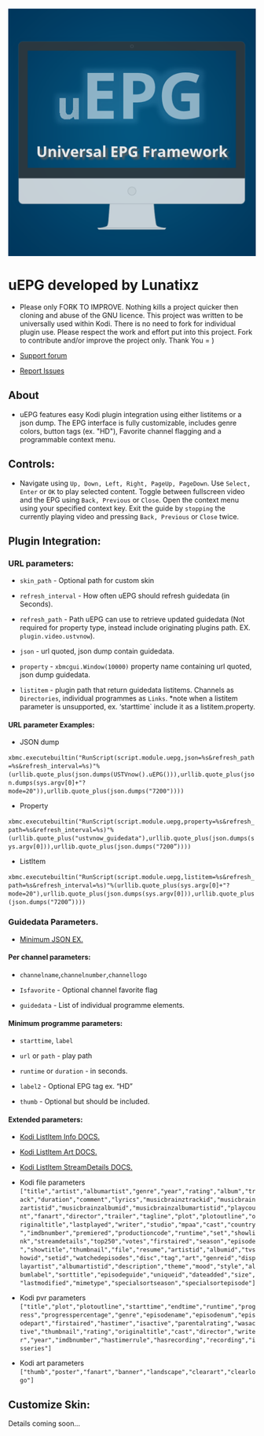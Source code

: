 ![screenshot](https://github.com/Lunatixz/XBMC_Addons/raw/master/script.module.uepg/resources/images/icon.png)
# uEPG developed by Lunatixz

- Please only FORK TO IMPROVE. Nothing kills a project quicker then cloning and abuse of the GNU licence. This project was written to be universally used within Kodi. There is no need to fork for individual plugin use. Please respect the work and effort put into this project. Fork to contribute and/or improve the project only. Thank You = )

- [Support forum](https://forum.kodi.tv/showthread.php?tid=321231)
- [Report Issues](https://github.com/Lunatixz/XBMC_Addons/issues/new)

## About

- uEPG features easy Kodi plugin integration using either listitems or a json dump. 
The EPG interface is fully customizable, includes genre colors, button tags (ex. "HD"), Favorite channel flagging and a programmable context menu.

## Controls:

- Navigate using `Up, Down, Left, Right, PageUp, PageDown`. Use `Select, Enter` or `OK` to play selected content. Toggle between fullscreen video and the EPG using `Back, Previous` or `Close`. Open the context menu using your specified context key. Exit the guide by `stopping` the currently playing video and pressing  `Back, Previous` or `Close` twice.

## Plugin Integration:

### URL parameters:

- `skin_path` - Optional path for custom skin

- `refresh_interval` - How often uEPG should refresh guidedata (in Seconds).

- `refresh_path` - Path uEPG can use to retrieve updated guidedata (Not required for property type, instead include originating plugins path. EX. `plugin.video.ustvnow`).
 
- `json` - url quoted, json dump contain guidedata.

- `property` - `xbmcgui.Window(10000)` property name containing url quoted, json dump guidedata.

- `listitem` - plugin path that return guidedata listitems. Channels as `Directories`, individual programmes as `Links`. *note when a listitem parameter is unsupported, ex. ‘starttime` include it as a listitem.property.


#### URL parameter Examples:

- JSON dump

`xbmc.executebuiltin("RunScript(script.module.uepg,json=%s&refresh_path=%s&refresh_interval=%s)"%(urllib.quote_plus(json.dumps(USTVnow().uEPG())),urllib.quote_plus(json.dumps(sys.argv[0]+"?mode=20")),urllib.quote_plus(json.dumps("7200"))))`

- Property

`xbmc.executebuiltin("RunScript(script.module.uepg,property=%s&refresh_path=%s&refresh_interval=%s)"%(urllib.quote_plus("ustvnow_guidedata"),urllib.quote_plus(json.dumps(sys.argv[0])),urllib.quote_plus(json.dumps("7200”))))`

- ListItem

`xbmc.executebuiltin("RunScript(script.module.uepg,listitem=%s&refresh_path=%s&refresh_interval=%s)"%(urllib.quote_plus(sys.argv[0]+"?mode=20"),urllib.quote_plus(json.dumps(sys.argv[0])),urllib.quote_plus(json.dumps("7200”))))`

### Guidedata Parameters. 

- [Minimum JSON EX.](https://github.com/Lunatixz/XBMC_Addons/raw/master/script.module.uepg/resources/example.json)

#### Per channel parameters:

- `channelname`,`channelnumber`,`channellogo`

- `Isfavorite` - Optional channel favorite flag

- `guidedata`  - List of individual programme elements.

#### Minimum programme parameters:

- `starttime`, `label`

- `url` or `path` - play path

- `runtime` or `duration` - in seconds.

- `label2` - Optional EPG tag ex. “HD”

- `thumb`  - Optional but should be included.

#### Extended parameters:

- [Kodi ListItem Info DOCS.](https://codedocs.xyz/xbmc/xbmc/group__python__xbmcgui__listitem.html#ga0b71166869bda87ad744942888fb5f14)

- [Kodi ListItem Art DOCS.](https://codedocs.xyz/xbmc/xbmc/group__python__xbmcgui__listitem.html#gad3f9b9befa5f3d2f4683f9957264dbbe)

- [Kodi ListItem StreamDetails DOCS.](https://codedocs.xyz/xbmc/xbmc/group__python__xbmcgui__listitem.html#gaf0c020ba8bc205d61e786dfec9111cdc)

- Kodi file parameters 
`["title","artist","albumartist","genre","year","rating","album","track","duration","comment","lyrics","musicbrainztrackid","musicbrainzartistid","musicbrainzalbumid","musicbrainzalbumartistid","playcount","fanart","director","trailer","tagline","plot","plotoutline","originaltitle","lastplayed","writer","studio","mpaa","cast","country","imdbnumber","premiered","productioncode","runtime","set","showlink","streamdetails","top250","votes","firstaired","season","episode","showtitle","thumbnail","file","resume","artistid","albumid","tvshowid","setid","watchedepisodes","disc","tag","art","genreid","displayartist","albumartistid","description","theme","mood","style","albumlabel","sorttitle","episodeguide","uniqueid","dateadded","size","lastmodified","mimetype","specialsortseason","specialsortepisode"]`

- Kodi pvr parameters  
`["title","plot","plotoutline","starttime","endtime","runtime","progress","progresspercentage","genre","episodename","episodenum","episodepart","firstaired","hastimer","isactive","parentalrating","wasactive","thumbnail","rating","originaltitle","cast","director","writer","year","imdbnumber","hastimerrule","hasrecording","recording","isseries"]`

- Kodi art parameters  
`["thumb","poster","fanart","banner","landscape","clearart","clearlogo"]`


## Customize Skin:

Details coming soon...



